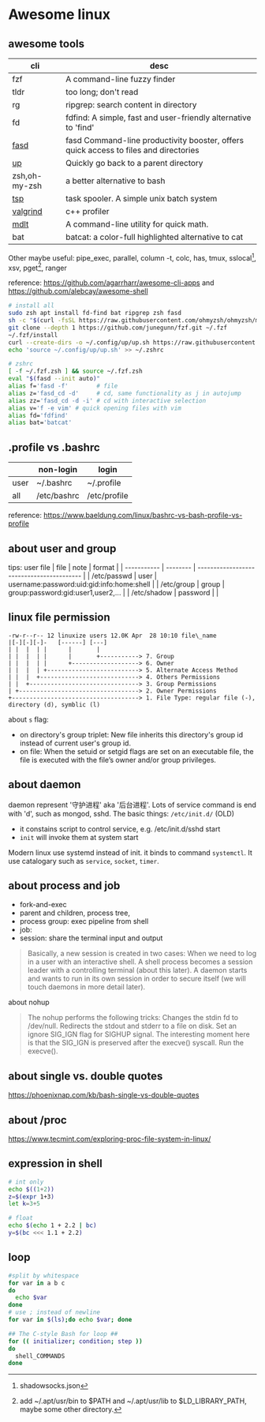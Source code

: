 # Awesome linux
## awesome tools
| cli                                                               | desc                                                                                 |
| ----------------------------------------------------------------- | ------------------------------------------------------------------------------------ |
| fzf                                                               | A command-line fuzzy finder                                                          |
| tldr                                                              | too long; don't read                                                                 |
| rg                                                                | ripgrep: search content in directory                                                 |
| fd                                                                | fdfind: A simple, fast and user-friendly alternative to 'find'                       |
| [fasd](https://github.com/clvv/fasd)                              | fasd Command-line productivity booster, offers quick access to files and directories |
| [up](https://github.com/shannonmoeller/up)                        | Quickly go back to a parent directory                                                |
| zsh,oh-my-zsh                                                     | a better alternative to bash                                                         |
| [tsp](https://manpages.ubuntu.com/manpages/jammy/man1/tsp.1.html) | task spooler. A simple unix batch system                                             |
| [valgrind](https://github.com/gessen/zsh-fzf-kill)                | c++ profiler                                                                         |
| [mdlt](https://github.com/metadelta/mdlt)                         | A command-line utility for quick math.                                               |
| bat                                                               | batcat: a color-full highlighted alternative to cat                                  |

Other maybe useful: pipe_exec, parallel, column -t, colc, has, tmux, sslocal[^3], xsv, pget[^1], ranger

reference: https://github.com/agarrharr/awesome-cli-apps and https://github.com/alebcay/awesome-shell

[^1]: add ~/.apt/usr/bin to $PATH and ~/.apt/usr/lib to $LD_LIBRARY_PATH, maybe some other directory.
[^3]: shadowsocks.json 

```bash
# install all
sudo zsh apt install fd-find bat ripgrep zsh fasd
sh -c "$(curl -fsSL https://raw.githubusercontent.com/ohmyzsh/ohmyzsh/master/tools/install.sh)"
git clone --depth 1 https://github.com/junegunn/fzf.git ~/.fzf
~/.fzf/install
curl --create-dirs -o ~/.config/up/up.sh https://raw.githubusercontent.com/shannonmoeller/up/master/up.sh
echo 'source ~/.config/up/up.sh' >> ~/.zshrc

# zshrc 
[ -f ~/.fzf.zsh ] && source ~/.fzf.zsh
eval "$(fasd --init auto)"
alias f='fasd -f'        # file
alias z='fasd_cd -d'     # cd, same functionality as j in autojump
alias zz='fasd_cd -d -i' # cd with interactive selection
alias v='f -e vim' # quick opening files with vim
alias fd='fdfind'
alias bat='batcat'
```

[^1]: add ~/.apt/usr/bin to $PATH and ~/.apt/usr/lib to `$LD_LIBRARY_PATH`, maybe some other directory.
[^7]: cmd is fdfind and package name is fd-find
## .profile vs .bashrc
|      | non-login   | login        |
| ---- | ----------- | ------------ |
| user | ~/.bashrc   | ~/.profile   |
| all  | /etc/bashrc | /etc/profile |

reference: https://www.baeldung.com/linux/bashrc-vs-bash-profile-vs-profile


## about user and group

tips: user file
| file        | note     | format                                    |
| ----------- | -------- | ----------------------------------------- |
| /etc/passwd | user     | username:password:uid:gid:info:home:shell |
| /etc/group  | group    | group:password:gid:user1,user2,...        |
| /etc/shadow | password |                                           |

## linux file permission
```
-rw-r--r-- 12 linuxize users 12.0K Apr  28 10:10 file\_name
|[-][-][-]-   [------] [---]
| |  |  | |      |       |
| |  |  | |      |       +-----------> 7. Group
| |  |  | |      +-------------------> 6. Owner
| |  |  | +--------------------------> 5. Alternate Access Method
| |  |  +----------------------------> 4. Others Permissions
| |  +-------------------------------> 3. Group Permissions
| +----------------------------------> 2. Owner Permissions  
+------------------------------------> 1. File Type: regular file (-), directory (d), symblic (l)
```

about `s` flag:
- on directory's group triplet: New file inherits this directory's group id instead of current user's group id.
- on file: When the setuid or setgid flags are set on an executable file, the file is executed with the file’s owner and/or group privileges.


## about daemon
daemon represent '守护进程' aka '后台进程'. Lots of service command is end with 'd', such as mongod, sshd. The basic things: `/etc/init.d/` (OLD)
* it constains script to control service, e.g. /etc/init.d/sshd start
* `init` will invoke them at system start

Modern linux use systemd instead of init. it binds to command `systemctl`. It use catalogary such as `service`, `socket`, `timer`.

## about process and job
* fork-and-exec
* parent and children, process tree, 
* process group: exec pipeline from shell
* job: 
* session: share the terminal input and output
> Basically, a new session is created in two cases:
> When we need to log in a user with an interactive shell. A shell process becomes a session leader with a controlling terminal (about this later).
> A daemon starts and wants to run in its own session in order to secure itself (we will touch daemons in more detail later).

about nohup
> The nohup performs the following tricks:
>Changes the stdin fd to /dev/null.
>Redirects the stdout and stderr to a file on disk.
>Set an ignore SIG_IGN flag for SIGHUP signal. The interesting moment here is that the SIG_IGN is preserved after the execve() syscall.
>Run the execve().

## about single vs. double quotes
https://phoenixnap.com/kb/bash-single-vs-double-quotes

## about /proc
https://www.tecmint.com/exploring-proc-file-system-in-linux/

## expression in shell
```bash
# int only
echo $((1+2))
z=$(expr 1+3)  
let k=3+5

# float
echo $(echo 1 + 2.2 | bc)
y=$(bc <<< 1.1 + 2.2)

```
## loop
```bash
#split by whitespace
for var in a b c 
do 
  echo $var 
done
# use ; instead of newline
for var in $(ls);do echo $var; done

## The C-style Bash for loop ##
for (( initializer; condition; step ))
do
  shell_COMMANDS
done
```


